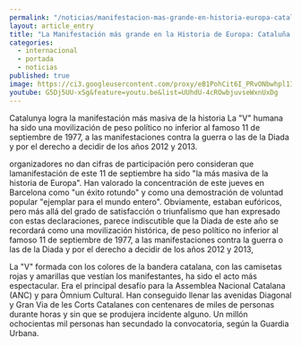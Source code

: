```yaml
---
permalink: "/noticias/manifestacion-mas-grande-en-historia-europa-catalunya.html"
layout: article_entry
title: "La Manifestación más grande en la Historia de Europa: Cataluña inicia su camino a la Independencia"
categories: 
  - internacional
  - portada
  - noticias
published: true
image: https://ci3.googleusercontent.com/proxy/eB1PohCit6I_PRvONbwhpl1II36F3Uy6kUWE85XExUsIy0cxOXQjiEba2Uwyir0E0fGMosUrxfBWpHexWIkywlLs-ETXKskpf3CSzn0ovSeUFeX_TktIecJtxpimLaJrap2D4c3tem5g=s0-d-e1-ft#http://imagenes.publico.es/resources/archivos/2014/9/11/1410455302136mani-galc4.jpg
youtube: G5Dj5UU-xSg&feature=youtu.be&list=UUhdU-4cROwbjuvseWxnUxDg
---
```


Catalunya logra la manifestación más masiva de la historia
La "V" humana ha sido una movilización de peso político no inferior al famoso 11 de septiembre de 1977, a las manifestaciones contra la guerra o las de la Diada y por el derecho a decidir de los años 2012 y 2013.

organizadores no dan cifras de participación pero consideran que lamanifestación de este 11 de septiembre ha sido "la más masiva de la historia de Europa". Han valorado la concentración de este jueves en Barcelona como "un éxito rotundo" y como una demostración de voluntad popular "ejemplar para el mundo entero". Obviamente, estaban eufóricos, pero más allá del grado de satisfacción o triunfalismo que han expresado con estas declaraciones, parece indiscutible que la Diada de este año se recordará como una movilización histórica, de peso político no inferior al famoso 11 de septiembre de 1977, a las manifestaciones contra la guerra o las de la Diada y por el derecho a decidir de los años 2012 y 2013,

La "V" formada con los colores de la bandera catalana, con las camisetas rojas y amarillas que vestían los manifestantes, ha sido el acto más espectacular. Era el principal desafío para la Assemblea Nacional Catalana (ANC) y para Òmnium Cultural. Han conseguido llenar las avenidas Diagonal y Gran Via de les Corts Catalanes con centenares de miles de personas durante horas y sin que se produjera incidente alguno. Un millón ochocientas mil personas han secundado la convocatoria, según la Guardia Urbana. 
